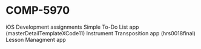 # COMP-5970
iOS Development assignments 
Simple To-Do List app (masterDetailTemplateXCode11)
Instrument Transposition app (hrs0018final)
Lesson Managment app 
